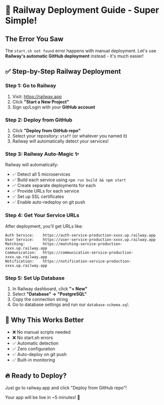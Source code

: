 # 🚀 Railway Deployment Guide - Super Simple!

## The Error You Saw
The `start.sh not found` error happens with manual deployment. Let's use **Railway's automatic GitHub deployment** instead - it's much easier!

## ✅ **Step-by-Step Railway Deployment**

### **Step 1: Go to Railway**
1. Visit: https://railway.app
2. Click **"Start a New Project"**
3. Sign up/Login with your **GitHub account**

### **Step 2: Deploy from GitHub**
1. Click **"Deploy from GitHub repo"**
2. Select your repository: `staff` (or whatever you named it)
3. Railway will automatically detect your services!

### **Step 3: Railway Auto-Magic** ✨
Railway will automatically:
- ✅ Detect all 5 microservices
- ✅ Build each service using `npm run build && npm start`
- ✅ Create separate deployments for each
- ✅ Provide URLs for each service
- ✅ Set up SSL certificates
- ✅ Enable auto-redeploy on git push

### **Step 4: Get Your Service URLs**
After deployment, you'll get URLs like:
```
Auth Service:    https://auth-service-production-xxxx.up.railway.app
User Service:    https://user-service-production-xxxx.up.railway.app
Matching:        https://matching-service-production-xxxx.up.railway.app
Communication:   https://communication-service-production-xxxx.up.railway.app
Notification:    https://notification-service-production-xxxx.up.railway.app
```

### **Step 5: Set Up Database**
1. In Railway dashboard, click **"+ New"**
2. Select **"Database" → "PostgreSQL"**
3. Copy the connection string
4. Go to database settings and run our `database-schema.sql`

## 🎯 **Why This Works Better**
- ❌ No manual scripts needed
- ❌ No start.sh errors  
- ✅ Automatic detection
- ✅ Zero configuration
- ✅ Auto-deploy on git push
- ✅ Built-in monitoring

## 🔥 **Ready to Deploy?**
Just go to railway.app and click "Deploy from GitHub repo"!

Your app will be live in ~5 minutes! 🚀